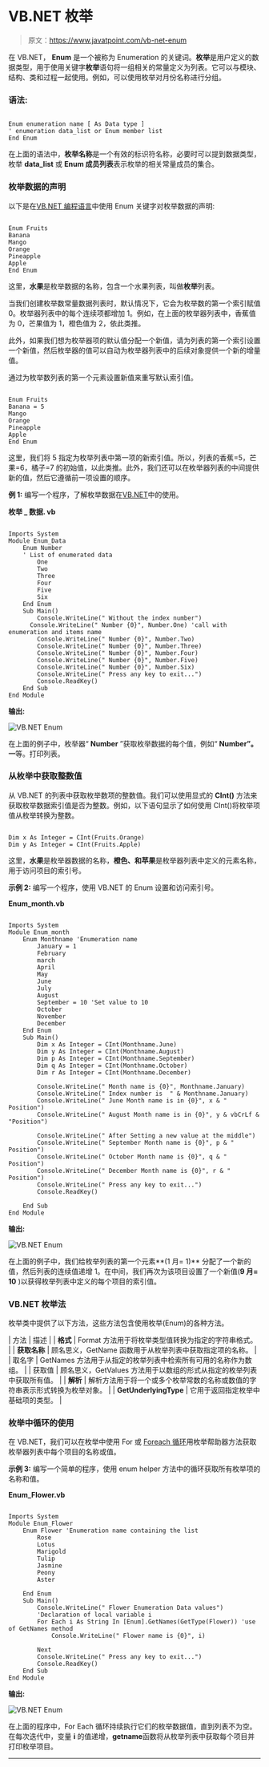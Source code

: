 # VB.NET 枚举

> 原文：<https://www.javatpoint.com/vb-net-enum>

在 VB.NET， **Enum** 是一个被称为 Enumeration 的关键词。**枚举**是用户定义的数据类型，用于使用关键字**枚举**语句将一组相关的常量定义为列表。它可以与模块、结构、类和过程一起使用。例如，可以使用枚举对月份名称进行分组。

### 语法:

```

Enum enumeration name [ As Data type ]
' enumeration data_list or Enum member list
End Enum 

```

在上面的语法中，**枚举名称**是一个有效的标识符名称，必要时可以提到数据类型，枚举 **data_list** 或 **Enum 成员列表**表示枚举的相关常量成员的集合。

### 枚举数据的声明

以下是在[VB.NET 编程语言](https://www.javatpoint.com/vb-net)中使用 Enum 关键字对枚举数据的声明:

```

Enum Fruits
Banana
Mango
Orange
Pineapple
Apple
End Enum

```

这里，**水果**是枚举数据的名称，包含一个水果列表，叫做**枚举**列表。

当我们创建枚举数常量数据列表时，默认情况下，它会为枚举数的第一个索引赋值 0。枚举器列表中的每个连续项都增加 1。例如，在上面的枚举器列表中，香蕉值为 0，芒果值为 1，橙色值为 2，依此类推。

此外，如果我们想为枚举器项的默认值分配一个新值，请为列表的第一个索引设置一个新值，然后枚举器的值可以自动为枚举器列表中的后续对象提供一个新的增量值。

通过为枚举数列表的第一个元素设置新值来重写默认索引值。

```

Enum Fruits
Banana = 5
Mango
Orange
Pineapple
Apple
End Enum

```

这里，我们将 5 指定为枚举列表中第一项的新索引值。所以，列表的香蕉=5，芒果=6，橘子=7 的初始值，以此类推。此外，我们还可以在枚举器列表的中间提供新的值，然后它遵循前一项设置的顺序。

**例 1:** 编写一个程序，了解枚举数据在[VB.NET](https://www.javatpoint.com/vb-net)中的使用。

**枚举 _ 数据. vb**

```

Imports System
Module Enum_Data
    Enum Number 
    ' List of enumerated data
        One
        Two
        Three
        Four
        Five
        Six
    End Enum
    Sub Main()
        Console.WriteLine(" Without the index number")
      Console.WriteLine(" Number {0}", Number.One) 'call with enumeration and items name 
        Console.WriteLine(" Number {0}", Number.Two)
        Console.WriteLine(" Number {0}", Number.Three)
        Console.WriteLine(" Number {0}", Number.Four)
        Console.WriteLine(" Number {0}", Number.Five)
        Console.WriteLine(" Number {0}", Number.Six)
        Console.WriteLine(" Press any key to exit...")
        Console.ReadKey()
    End Sub
End Module

```

**输出:**

![VB.NET Enum](img/8ee6148eb0ccd11a6d794cfc34627541.png)

在上面的例子中，枚举器“ **Number** ”获取枚举数据的每个值，例如“ **Number”。一**等。打印列表。

### 从枚举中获取整数值

从 VB.NET 的列表中获取枚举数项的整数值。我们可以使用显式的 **CInt()** 方法来获取枚举数据索引值是否为整数。例如，以下语句显示了如何使用 CInt()将枚举项值从枚举转换为整数。

```

Dim x As Integer = CInt(Fruits.Orange)
Dim y As Integer = CInt(Fruits.Apple)

```

这里，**水果**是枚举器数据的名称，**橙色、**和**苹果**是枚举器列表中定义的元素名称，用于访问项目的索引号。

**示例 2:** 编写一个程序，使用 VB.NET 的 Enum 设置和访问索引号。

**Enum_month.vb**

```

Imports System
Module Enum_month
    Enum Monthname 'Enumeration name
        January = 1
        February
        march
        April
        May
        June
        July
        August
        September = 10 'Set value to 10
        October
        November
        December
    End Enum
    Sub Main()
        Dim x As Integer = CInt(Monthname.June)
        Dim y As Integer = CInt(Monthname.August)
        Dim p As Integer = CInt(Monthname.September)
        Dim q As Integer = CInt(Monthname.October)
        Dim r As Integer = CInt(Monthname.December)

        Console.WriteLine(" Month name is {0}", Monthname.January)
        Console.WriteLine(" Index number is  " & Monthname.January)
        Console.WriteLine(" June Month name is in {0}", x & " Position")
        Console.WriteLine(" August Month name is in {0}", y & vbCrLf & "Position")

        Console.WriteLine(" After Setting a new value at the middle")
        Console.WriteLine(" September Month name is {0}", p & " Position")
        Console.WriteLine(" October Month name is {0}", q & " Position")
        Console.WriteLine(" December Month name is {0}", r & " Position")
        Console.WriteLine(" Press any key to exit...")
        Console.ReadKey()

    End Sub
End Module

```

**输出:**

![VB.NET Enum](img/777cc72fae83ec13db3be9218673cf1a.png)

在上面的例子中，我们给枚举列表的第一个元素**(1 月= 1)** 分配了一个新的值，然后列表的连续值递增 1。在中间，我们再次为该项目设置了一个新值(**9 月= 10** )以获得枚举列表中定义的每个项目的索引值。

### VB.NET 枚举法

枚举类中提供了以下方法，这些方法包含使用枚举(Enum)的各种方法。

| 方法 | 描述 |
| **格式** | Format 方法用于将枚举类型值转换为指定的字符串格式。 |
| **获取名称** | 顾名思义，GetName 函数用于从枚举列表中获取指定项的名称。 |
| 取名字 | GetNames 方法用于从指定的枚举列表中检索所有可用的名称作为数组。 |
| 获取值 | 顾名思义，GetValues 方法用于以数组的形式从指定的枚举列表中获取所有值。 |
| **解析** | 解析方法用于将一个或多个枚举常数的名称或数值的字符串表示形式转换为枚举对象。 |
| **GetUnderlyingType** | 它用于返回指定枚举中基础项的类型。 |

### 枚举中循环的使用

在 VB.NET，我们可以在枚举中使用 For 或 [Foreach 循环](https://www.javatpoint.com/vb-net-for-each-loop)用枚举帮助器方法获取枚举器列表中每个项目的名称或值。

**示例 3:** 编写一个简单的程序，使用 enum helper 方法中的循环获取所有枚举项的名称和值。

**Enum_Flower.vb**

```

Imports System
Module Enum_Flower
    Enum Flower 'Enumeration name containing the list
        Rose
        Lotus
        Marigold
        Tulip
        Jasmine
        Peony
        Aster

    End Enum
    Sub Main()
        Console.WriteLine(" Flower Enumeration Data values")
        'Declaration of local variable i 
        For Each i As String In [Enum].GetNames(GetType(Flower)) 'use of GetNames method
            Console.WriteLine(" Flower name is {0}", i)

        Next
        Console.WriteLine(" Press any key to exit...")
        Console.ReadKey()
    End Sub
End Module

```

**输出:**

![VB.NET Enum](img/7bf54cca043b87fabe591891dca109c5.png)

在上面的程序中，For Each 循环持续执行它们的枚举数据值，直到列表不为空。在每次迭代中，变量 **i** 的值递增，**getname**函数将从枚举列表中获取每个项目并打印枚举项目。

* * *